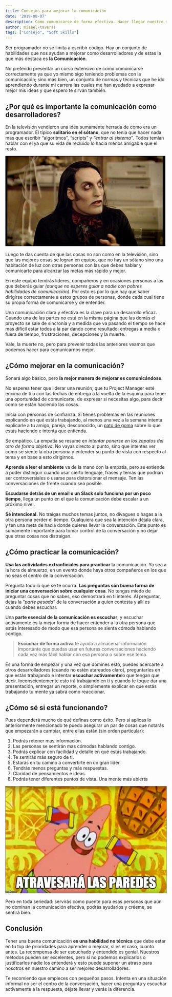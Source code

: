 ```yaml
---
title: Consejos para mejorar la comunicación
date: '2019-08-07'
description: Como comunicarse de forma efectiva. Hacer llegar nuestro mensaje de forma clara y obteniendo respuestas positivas.
author: misael-taveras
tags: ["Consejo", "Soft Skills"]
---
```

Ser programador no se limita a escribir código. Hay un conjunto de
habilidades que nos ayudan a mejorar como desarrolladores y de estas la
que más destaca es **la Comunicación**.

No pretendo presentar un curso extensivo de como comunicarse
correctamente ya que yo mismo sigo teniendo problemas con la
comunicación; sino mas bien, un conjunto de normas y técnicas que he ido
aprendiendo durante mi carrera las cuales me han ayudado a expresar
mejor mis ideas y que espero te sirvan también.

## ¿Por qué es importante la comunicación como desarrolladores?

En la televisión vendieron una idea sumamente herrada de como era un
programador. El típico **solitario en el sótano**, que no tenia que
hacer nada mas que escribir “algoritmos”, “scripts” y *“entrar al
sistema”*. Todos temían hablar con el ya que su vida de recluido lo
hacia menos amigable que el resto.

![Richmond - The IT Crowd](../../../assets/posts/it-crowd-richmond.jpg)

Luego te das cuenta de que las cosas no son como en la televisión, sino
que las mejores cosas se logran en equipo, que no hay un sótano sino una
habitación de luz con otras personas con las que debes hablar y
comunicarte para alcanzar las metas más rápido y mejor.

En este equipo tendrás líderes, compañeros y en ocasiones personas a las
que deberás guiar *(aunque no esperes guiar a nadie con pobres habilidades de comunicación)*.
Por esto es por lo que hay que saber dirigirse correctamente a estos grupos de personas,
donde cada cual tiene su propia forma de comunicarse y de entender.

Una comunicación clara y efectiva es la clave para un desarrollo eficaz.
Cuando una de las partes no está en la misma página que las demás el
proyecto se sale de sincronía y a medida que va pasando el tiempo se
hace mas difícil estar todos a la par dando como resultado: entregas a
media o fuera de tiempo, frustraciones, decepciones y la muerte.

Vale, la muerte no, pero para prevenir todas las anteriores veamos que
podemos hacer para comunicarnos mejor.

## ¿Cómo mejorar en la comunicación?

Sonará algo básico, pero **la mejor manera de mejorar es comunicándose**.

No esperes tener que liderar una reunión, que tu Project Manager esté
encima de ti o con las fechas de entrega a la vuelta de la esquina para
tener una oportunidad de comunicarte, de expresar si necesitas algo,
para decir como se están haciendo las cosas.

Inicia con personas de confianza. Si tienes problemas en las reuniones
explicando en qué estás trabajando, al menos una vez a la semana intenta
explicarle a tu amigo, pareja, desconocido, un [pato de
goma](https://es.wikipedia.org/wiki/M%C3%A9todo_de_depuraci%C3%B3n_del_patito_de_goma)
sobre lo que estás haciendo e intenta que entienda.

Se empático. La empatía se resume en *intentar ponerse en los zapatos
del otro de forma objetiva*. No vayas directo al punto, sino que
intentes ver como se siente la otra persona y entender su punto de vista
con respecto al tema y en base a esto dirigirnos.

**Aprende a leer el ambiente** va de la mano con la empatía, pero se
extiende a poder distinguir cuando usar cierto lenguaje, frases y temas
que podrían ser controversiales o usarse para distorsionar el mensaje.
Ten las conversaciones de frente cuando sea posible.

**Escudarse detrás de un email o un Slack solo funciona por un poco tiempo**, llega un punto en el que la comunicación debe escalar a un próximo nivel.

**Sé intencional.** No traigas muchos temas juntos, no divagues o hagas a
la otra persona perder el tiempo. Cualquiera que sea la intención déjala
clara, y ten una meta de hacia donde quieres llevar la conversación.
Este punto es sumamente importante para tomar control de la conversación
y no dejar que otras cosas nos distraigan.

## ¿Cómo practicar la comunicación?

**Usa las actividades extraoficiales para practicar** la comunicación.
Ya sea a la hora de almuerzo, en un evento donde haya otros compañeros
en los que no seas el centro de la conversación.

Pregunta todo lo que se te ocurra. **Las preguntas son buena forma de iniciar una conversación sobre cualquier cosa**. No tengas miedo de preguntar cosas que no sabes, eso demostrará en ti interés.
Al preguntar, dejas la “*parte pesada*” de la conversación a quien contesta y allí es cuando debes escuchar.

Una **parte esencial de la comunicación es escuchar**, y escuchar
activamente es la mejor forma de hacer entender a la otra persona que
estás interesado de modo que esa persona se sienta cómoda hablando
contigo.

> **Escuchar de forma activa** te ayuda a almacenar información importante que puedas usar en futuras conversaciones haciendo cada vez más fácil hablar con esa persona o sobre ese tema.

Es una forma de empezar y una vez que domines esto, puedes acercarte a
otros desarrolladores (cuando no estén atareados claro), preguntarles en
que están trabajando e intentar **escuchar activamente**lo que tengan
que decir. Inconscientemente esto irá trabajando en ti y cuando te toque
dar una presentación, entregar un reporte, o simplemente explicar en que
estás trabajando tu mente ya sabrá como reaccionar.

## ¿Cómo sé si está funcionando?

Pues dependerá mucho de qué definas como éxito. Pero si aplicas lo
anteriormente mencionado te puedo asegurar un par de cosas que notarás
que empezarán a cambiar, entre ellas están (sin orden particular):

1. Podrás retener mas información.
2. Las personas se sentirán mas cómodas hablando contigo.
3. Podrás explicar con facilidad y detalle en qué estás trabajando.
4. Te sentirás más seguro de ti.
5. Estarás en tu camino a convertirte en un gran líder.
6. Tendrás menos preguntas y más respuestas.
7. Claridad de pensamientos e ideas.
8. Podrás tener diferentes puntos de vista. Una mente más abierta

![Meme de Patricio - Atravesará las paredes](../../../assets/posts/patricio-meme.jpg)

Pero en toda seriedad: servirás como puente para esas personas que aún
no dominan la comunicación efectiva, podrás ayudarlos y créeme, se
sentirá bien.

##  Conclusión

Tener una buena comunicación **es una habilidad no técnica** que debe
estar en tu top de prioridades para aprender o mejorar, si es el caso,
cuanto antes. La recompensa de ser escuchado y entendido es genial.
Nuestros métodos pueden ser excelentes, pero si no podemos explicarlos o
justificarlos nadie los entenderá y esto puede suponer un atraso para
nosotros en nuestro camino a ser mejores desarrolladores.

Te recomiendo que empieces con pequeños pasos. Intenta en una situación
informal no ser el centro de la conversación, hacer una pregunta y
escuchar activamente a la respuesta, déjate llevar y verás la
diferencia.

